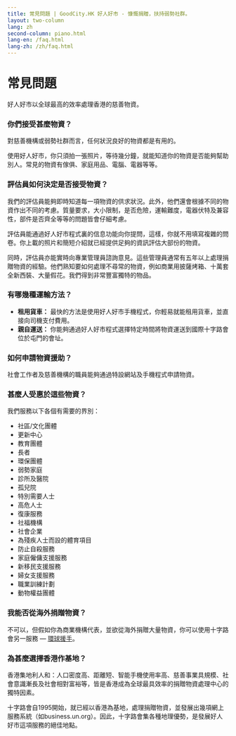 ```yaml
---
title: 常見問題 | GoodCity.HK 好人好市 - 慷慨捐贈，扶持弱勢社群。
layout: two-column
lang: zh
second-column: piano.html
lang-en: /faq.html
lang-zh: /zh/faq.html
---
```


# 常見問題

好人好市以全球最高的效率處理香港的慈善物資。

### <a name="whatkindsofgoods"></a>你們接受甚麼物資？

對慈善機構或弱勢社群而言，任何狀況良好的物資都是有用的。

使用好人好市，你只須拍一張照片，等待幾分鐘，就能知道你的物資是否能夠幫助別人。常見的物資有傢俱、家庭用品、電腦、電器等等。

### <a name="howdoreviewersdecide"></a>評估員如何決定是否接受物資？

我們的評估員能夠即時知道每一項物資的供求狀況。此外，他們還會根據不同的物資作出不同的考慮。質量要求，大小限制，是否危險，運輸難度，電器伏特及兼容性，部件是否齊全等等的問題皆會仔細考慮。

評估員能通過好人好市程式裏的信息功能向你提問，這樣，你就不用填寫複雜的問卷。你上載的照片和簡短介紹就已經提供足夠的資訊評估大部份的物資。

同時，評估員亦能實時向專業管理員諮詢意見。這些管理員通常有五年以上處理捐贈物資的經驗。他們熟知要如何處理不尋常的物資，例如商業用披薩烤箱、十萬套全新西裝、大量假花。我們得到非常豐富獨特的物品。

### <a name="whattransportoptionsareavailable"></a>有哪幾種運輸方法？

- **租用貨車：** 最快的方法是使用好人好市手機程式，你輕易就能租用貨車，並直接向司機支付費用。
- **親自運送：** 你能夠通過好人好市程式選擇特定時間將物資運送到國際十字路會位於屯門的會址。

### <a name="howarerequestsmade"></a>如何申請物資援助？

社會工作者及慈善機構的職員能夠通過特設網站及手機程式申請物資。

### <a name="whoishelped"></a>甚麼人受惠於這些物資？

我們服務以下各個有需要的界別：

- 社區/文化團體
- 更新中心
- 教育團體
- 長者
- 環保團體
- 弱勢家庭
- 診所及醫院
- 孤兒院
- 特別需要人士
- 高危人士
- 復康服務
- 社福機構
- 社會企業
- 為殘疾人士而設的體育項目
- 防止自殺服務
- 家庭僱傭支援服務
- 新移民支援服務
- 婦女支援服務
- 職業訓練計劃
- 動物權益團體

### 我能否從海外捐贈物資？

不可以，但假如你為商業機構代表，並欲從海外捐贈大量物資，你可以使用十字路會另一服務 &#8212; [環球援手](https://www.globalhand.org)。</a>

### 為甚麼選擇香港作基地？

香港集地利人和：人口密度高、距離短、智能手機使用率高、慈善事業具規模、社會意識漸長及社會相對富裕等，皆是香港成為全球最具效率的捐贈物資處理中心的獨特因素。

十字路會自1995開始，就已經以香港為基地，處理捐贈物資，並發展出幾項網上服務系統（如business.un.org）。因此，十字路會集各種地理優勢，是發展好人好市這項服務的絕佳地點。
